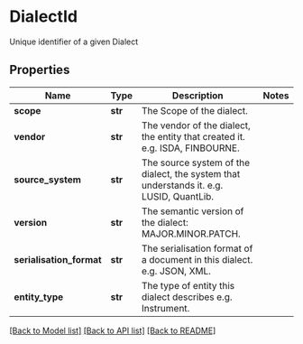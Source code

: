 # DialectId

Unique identifier of a given Dialect

## Properties
Name | Type | Description | Notes
------------ | ------------- | ------------- | -------------
**scope** | **str** | The Scope of the dialect. | 
**vendor** | **str** | The vendor of the dialect, the entity that created it. e.g. ISDA, FINBOURNE. | 
**source_system** | **str** | The source system of the dialect, the system that understands it. e.g. LUSID, QuantLib. | 
**version** | **str** | The semantic version of the dialect: MAJOR.MINOR.PATCH. | 
**serialisation_format** | **str** | The serialisation format of a document in this dialect. e.g. JSON, XML. | 
**entity_type** | **str** | The type of entity this dialect describes e.g. Instrument. | 

[[Back to Model list]](../README.md#documentation-for-models) [[Back to API list]](../README.md#documentation-for-api-endpoints) [[Back to README]](../README.md)


